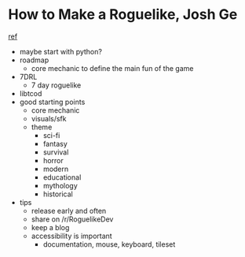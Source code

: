 # How to Make a Roguelike, Josh Ge
[ref](https://www.gamasutra.com/blogs/JoshGe/20181029/329512/How_to_Make_a_Roguelike.php)

- maybe start with python?
- roadmap
  - core mechanic to define the main fun of the game
- 7DRL
  - 7 day roguelike
- libtcod
- good starting points
  - core mechanic
  - visuals/sfk
  - theme
    - sci-fi
    - fantasy
    - survival
    - horror
    - modern
    - educational
    - mythology
    - historical
- tips
  - release early and often
  - share on /r/RoguelikeDev
  - keep a blog
  - accessibility is important
    - documentation, mouse, keyboard, tileset